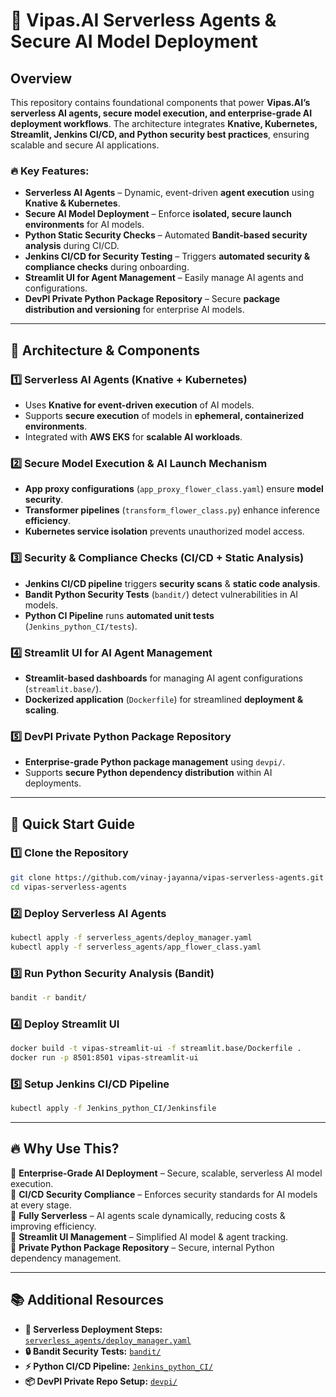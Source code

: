 # 🚀 Vipas.AI Serverless Agents & Secure AI Model Deployment

## Overview
This repository contains foundational components that power **Vipas.AI’s** **serverless AI agents, secure model execution, and enterprise-grade AI deployment workflows**. The architecture integrates **Knative, Kubernetes, Streamlit, Jenkins CI/CD, and Python security best practices**, ensuring scalable and secure AI applications.

### 🔥 Key Features:
- **Serverless AI Agents** – Dynamic, event-driven **agent execution** using **Knative & Kubernetes**.
- **Secure AI Model Deployment** – Enforce **isolated, secure launch environments** for AI models.
- **Python Static Security Checks** – Automated **Bandit-based security analysis** during CI/CD.
- **Jenkins CI/CD for Security Testing** – Triggers **automated security & compliance checks** during onboarding.
- **Streamlit UI for Agent Management** – Easily manage AI agents and configurations.
- **DevPI Private Python Package Repository** – Secure **package distribution and versioning** for enterprise AI models.

---

## 📌 Architecture & Components
### **1️⃣ Serverless AI Agents (Knative + Kubernetes)**
- Uses **Knative for event-driven execution** of AI models.
- Supports **secure execution** of models in **ephemeral, containerized environments**.
- Integrated with **AWS EKS** for **scalable AI workloads**.

### **2️⃣ Secure Model Execution & AI Launch Mechanism**
- **App proxy configurations** (`app_proxy_flower_class.yaml`) ensure **model security**.
- **Transformer pipelines** (`transform_flower_class.py`) enhance inference **efficiency**.
- **Kubernetes service isolation** prevents unauthorized model access.

### **3️⃣ Security & Compliance Checks (CI/CD + Static Analysis)**
- **Jenkins CI/CD pipeline** triggers **security scans** & **static code analysis**.
- **Bandit Python Security Tests** (`bandit/`) detect vulnerabilities in AI models.
- **Python CI Pipeline** runs **automated unit tests** (`Jenkins_python_CI/tests`).

### **4️⃣ Streamlit UI for AI Agent Management**
- **Streamlit-based dashboards** for managing AI agent configurations (`streamlit.base/`).
- **Dockerized application** (`Dockerfile`) for streamlined **deployment & scaling**.

### **5️⃣ DevPI Private Python Package Repository**
- **Enterprise-grade Python package management** using `devpi/`.
- Supports **secure Python dependency distribution** within AI deployments.

---

## 🚀 Quick Start Guide
### **1️⃣ Clone the Repository**
```sh
git clone https://github.com/vinay-jayanna/vipas-serverless-agents.git
cd vipas-serverless-agents
```

### **2️⃣ Deploy Serverless AI Agents**
```sh
kubectl apply -f serverless_agents/deploy_manager.yaml
kubectl apply -f serverless_agents/app_flower_class.yaml
```

### **3️⃣ Run Python Security Analysis (Bandit)**
```sh
bandit -r bandit/
```

### **4️⃣ Deploy Streamlit UI**
```sh
docker build -t vipas-streamlit-ui -f streamlit.base/Dockerfile .
docker run -p 8501:8501 vipas-streamlit-ui
```

### **5️⃣ Setup Jenkins CI/CD Pipeline**
```sh
kubectl apply -f Jenkins_python_CI/Jenkinsfile
```

---

## 🔥 Why Use This?
🔹 **Enterprise-Grade AI Deployment** – Secure, scalable, serverless AI model execution.  
🔹 **CI/CD Security Compliance** – Enforces security standards for AI models at every stage.  
🔹 **Fully Serverless** – AI agents scale dynamically, reducing costs & improving efficiency.  
🔹 **Streamlit UI Management** – Simplified AI model & agent tracking.  
🔹 **Private Python Package Repository** – Secure, internal Python dependency management.  

---

## 📚 Additional Resources
- **📖 Serverless Deployment Steps:** [`serverless_agents/deploy_manager.yaml`](serverless_agents/deploy_manager.yaml)
- **🔒 Bandit Security Tests:** [`bandit/`](bandit/)
- **⚡ Python CI/CD Pipeline:** [`Jenkins_python_CI/`](Jenkins_python_CI/)
- **📦 DevPI Private Repo Setup:** [`devpi/`](devpi/)


